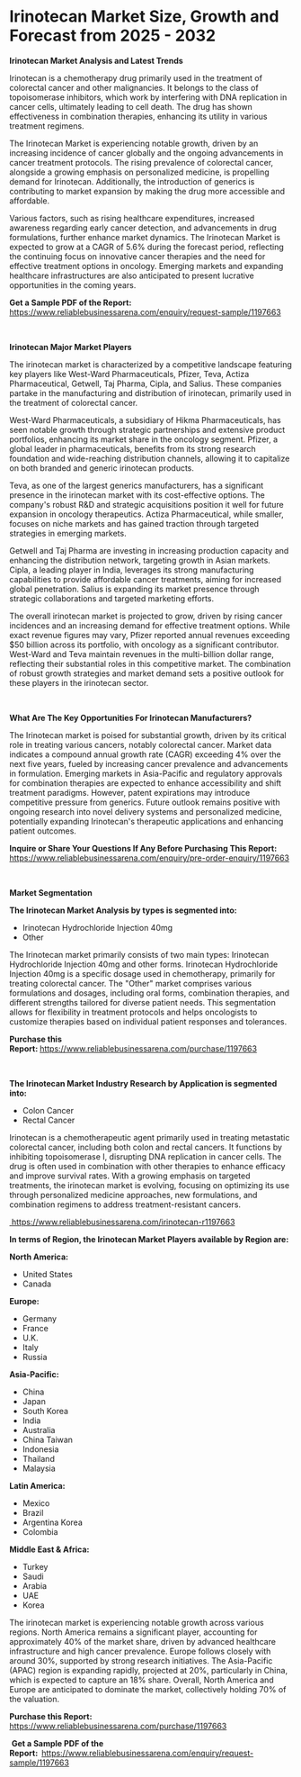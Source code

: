 <p><h1>Irinotecan Market Size, Growth and Forecast from 2025 - 2032</h1></p><p><strong>Irinotecan Market Analysis and Latest Trends</strong></p>
<p><p>Irinotecan is a chemotherapy drug primarily used in the treatment of colorectal cancer and other malignancies. It belongs to the class of topoisomerase inhibitors, which work by interfering with DNA replication in cancer cells, ultimately leading to cell death. The drug has shown effectiveness in combination therapies, enhancing its utility in various treatment regimens.</p><p>The Irinotecan Market is experiencing notable growth, driven by an increasing incidence of cancer globally and the ongoing advancements in cancer treatment protocols. The rising prevalence of colorectal cancer, alongside a growing emphasis on personalized medicine, is propelling demand for Irinotecan. Additionally, the introduction of generics is contributing to market expansion by making the drug more accessible and affordable.</p><p>Various factors, such as rising healthcare expenditures, increased awareness regarding early cancer detection, and advancements in drug formulations, further enhance market dynamics. The Irinotecan Market is expected to grow at a CAGR of 5.6% during the forecast period, reflecting the continuing focus on innovative cancer therapies and the need for effective treatment options in oncology. Emerging markets and expanding healthcare infrastructures are also anticipated to present lucrative opportunities in the coming years.</p></p>
<p><strong>Get a Sample PDF of the Report:&nbsp;</strong> <a href="https://www.reliablebusinessarena.com/enquiry/request-sample/1197663?utm_campaign=3252&utm_medium=2&utm_source=Github&utm_content=ia&utm_term=19042025&utm_id=irinotecan">https://www.reliablebusinessarena.com/enquiry/request-sample/1197663</a></p>
<p>&nbsp;</p>
<p><strong>Irinotecan Major Market Players</strong></p>
<p><p>The irinotecan market is characterized by a competitive landscape featuring key players like West-Ward Pharmaceuticals, Pfizer, Teva, Actiza Pharmaceutical, Getwell, Taj Pharma, Cipla, and Salius. These companies partake in the manufacturing and distribution of irinotecan, primarily used in the treatment of colorectal cancer.</p><p>West-Ward Pharmaceuticals, a subsidiary of Hikma Pharmaceuticals, has seen notable growth through strategic partnerships and extensive product portfolios, enhancing its market share in the oncology segment. Pfizer, a global leader in pharmaceuticals, benefits from its strong research foundation and wide-reaching distribution channels, allowing it to capitalize on both branded and generic irinotecan products. </p><p>Teva, as one of the largest generics manufacturers, has a significant presence in the irinotecan market with its cost-effective options. The company's robust R&D and strategic acquisitions position it well for future expansion in oncology therapeutics. Actiza Pharmaceutical, while smaller, focuses on niche markets and has gained traction through targeted strategies in emerging markets.</p><p>Getwell and Taj Pharma are investing in increasing production capacity and enhancing the distribution network, targeting growth in Asian markets. Cipla, a leading player in India, leverages its strong manufacturing capabilities to provide affordable cancer treatments, aiming for increased global penetration. Salius is expanding its market presence through strategic collaborations and targeted marketing efforts.</p><p>The overall irinotecan market is projected to grow, driven by rising cancer incidences and an increasing demand for effective treatment options. While exact revenue figures may vary, Pfizer reported annual revenues exceeding $50 billion across its portfolio, with oncology as a significant contributor. West-Ward and Teva maintain revenues in the multi-billion dollar range, reflecting their substantial roles in this competitive market. The combination of robust growth strategies and market demand sets a positive outlook for these players in the irinotecan sector.</p></p>
<p>&nbsp;</p>
<p><strong>What Are The Key Opportunities For Irinotecan Manufacturers?</strong></p>
<p><p>The Irinotecan market is poised for substantial growth, driven by its critical role in treating various cancers, notably colorectal cancer. Market data indicates a compound annual growth rate (CAGR) exceeding 4% over the next five years, fueled by increasing cancer prevalence and advancements in formulation. Emerging markets in Asia-Pacific and regulatory approvals for combination therapies are expected to enhance accessibility and shift treatment paradigms. However, patent expirations may introduce competitive pressure from generics. Future outlook remains positive with ongoing research into novel delivery systems and personalized medicine, potentially expanding Irinotecan's therapeutic applications and enhancing patient outcomes.</p></p>
<p><strong>Inquire or Share Your Questions If Any Before Purchasing This Report:</strong> <a href="https://www.reliablebusinessarena.com/enquiry/pre-order-enquiry/1197663?utm_campaign=3252&utm_medium=2&utm_source=Github&utm_content=ia&utm_term=19042025&utm_id=irinotecan">https://www.reliablebusinessarena.com/enquiry/pre-order-enquiry/1197663</a></p>
<p>&nbsp;</p>
<p><strong>Market Segmentation</strong></p>
<p><strong>The Irinotecan Market Analysis by types is segmented into:</strong></p>
<p><ul><li>Irinotecan Hydrochloride Injection 40mg</li><li>Other</li></ul></p>
<p><p>The Irinotecan market primarily consists of two main types: Irinotecan Hydrochloride Injection 40mg and other forms. Irinotecan Hydrochloride Injection 40mg is a specific dosage used in chemotherapy, primarily for treating colorectal cancer. The "Other" market comprises various formulations and dosages, including oral forms, combination therapies, and different strengths tailored for diverse patient needs. This segmentation allows for flexibility in treatment protocols and helps oncologists to customize therapies based on individual patient responses and tolerances.</p></p>
<p><strong>Purchase this Report:&nbsp;</strong><a href="https://www.reliablebusinessarena.com/purchase/1197663?utm_campaign=3252&utm_medium=2&utm_source=Github&utm_content=ia&utm_term=19042025&utm_id=irinotecan">https://www.reliablebusinessarena.com/purchase/1197663</a></p>
<p>&nbsp;</p>
<p><strong>The Irinotecan Market Industry Research by Application is segmented into:</strong></p>
<p><ul><li>Colon Cancer</li><li>Rectal Cancer</li></ul></p>
<p><p>Irinotecan is a chemotherapeutic agent primarily used in treating metastatic colorectal cancer, including both colon and rectal cancers. It functions by inhibiting topoisomerase I, disrupting DNA replication in cancer cells. The drug is often used in combination with other therapies to enhance efficacy and improve survival rates. With a growing emphasis on targeted treatments, the irinotecan market is evolving, focusing on optimizing its use through personalized medicine approaches, new formulations, and combination regimens to address treatment-resistant cancers.</p></p>
<p><a href="https://www.reliablebusinessarena.com/irinotecan-r1197663?utm_campaign=3252&utm_medium=2&utm_source=Github&utm_content=ia&utm_term=19042025&utm_id=irinotecan">&nbsp;https://www.reliablebusinessarena.com/irinotecan-r1197663</a></p>
<p><strong>In terms of Region, the Irinotecan Market Players available by Region are:</strong></p>
<p>
    <p> <strong> North America: </strong>
        <ul>
            <li>United States</li>
            <li>Canada</li>
        </ul>
        </p> 
    <p> <strong> Europe: </strong>
        <ul>
            <li>Germany</li>
            <li>France</li>
            <li>U.K.</li>
            <li>Italy</li>
            <li>Russia</li>
        </ul>
        </p> 
    <p> <strong> Asia-Pacific: </strong>
        <ul>
            <li>China</li>
            <li>Japan</li>
            <li>South Korea</li>
            <li>India</li>
            <li>Australia</li>
            <li>China Taiwan</li>
            <li>Indonesia</li>
            <li>Thailand</li>
            <li>Malaysia</li>
        </ul>
        </p> 
    <p> <strong> Latin America: </strong>
        <ul>
            <li>Mexico</li>
            <li>Brazil</li>
            <li>Argentina Korea</li>
            <li>Colombia</li>
        </ul>
        </p> 
    <p> <strong> Middle East & Africa: </strong>
        <ul>
            <li>Turkey</li>
            <li>Saudi</li>
            <li>Arabia</li>
            <li>UAE</li>
            <li>Korea</li>
        </ul>
    </p>
    </p>
<p><p>The irinotecan market is experiencing notable growth across various regions. North America remains a significant player, accounting for approximately 40% of the market share, driven by advanced healthcare infrastructure and high cancer prevalence. Europe follows closely with around 30%, supported by strong research initiatives. The Asia-Pacific (APAC) region is expanding rapidly, projected at 20%, particularly in China, which is expected to capture an 18% share. Overall, North America and Europe are anticipated to dominate the market, collectively holding 70% of the valuation.</p></p>
<p><strong>Purchase this Report: </strong><a href="https://www.reliablebusinessarena.com/purchase/1197663?utm_campaign=3252&utm_medium=2&utm_source=Github&utm_content=ia&utm_term=19042025&utm_id=irinotecan">https://www.reliablebusinessarena.com/purchase/1197663</a></p>
<p>&nbsp;<strong>Get a Sample PDF of the Report:&nbsp;&nbsp;</strong><a href="https://www.reliablebusinessarena.com/enquiry/request-sample/1197663?utm_campaign=3252&utm_medium=2&utm_source=Github&utm_content=ia&utm_term=19042025&utm_id=irinotecan">https://www.reliablebusinessarena.com/enquiry/request-sample/1197663</a></p>
<p><strong></strong></p>
<p><p></p><p></p><p></p></p>